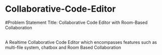 # Collaborative-Code-Editor
#Problem Statement Title:
Collaborative Code Editor with Room-Based Collaboration

<br>
A Realtime Collaborative Code Editor which encompasses features such as multi-file system, chatbox and Room Based Collaboration
